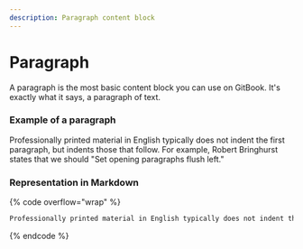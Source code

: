 ```yaml
---
description: Paragraph content block
---
```


# Paragraph

A paragraph is the most basic content block you can use on GitBook. It's exactly what it says, a paragraph of text.

### Example of a paragraph

Professionally printed material in English typically does not indent the first paragraph, but indents those that follow. For example, Robert Bringhurst states that we should "Set opening paragraphs flush left."

### Representation in Markdown

{% code overflow="wrap" %}
```markdown
Professionally printed material in English typically does not indent the first paragraph, but indents those that follow. For example, Robert Bringhurst states that we should "Set opening paragraphs flush left."
```
{% endcode %}
